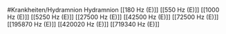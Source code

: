 #Krankheiten/Hydramnion
Hydramnion
[[180 Hz (E)]]
[[550 Hz (E)]]
[[1000 Hz (E)]]
[[5250 Hz (E)]]
[[27500 Hz (E)]]
[[42500 Hz (E)]]
[[72500 Hz (E)]]
[[195870 Hz (E)]]
[[420020 Hz (E)]]
[[719340 Hz (E)]]